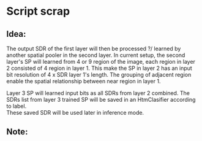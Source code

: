 # Script scrap

## Idea:
The output SDR of the first layer will then be processed ?/ learned by another spatial pooler in the second layer. 
In current setup, the second layer's SP will learned from 4 or 9 region of the image, each region in layer 2 consisted of 4 region in layer 1. This make the SP in layer 2 has an input bit resolution of 4 x SDR layer 1's length. The grouping of adjacent region enable the spatial relationship between near region in layer 1.  

Layer 3 SP will learned input bits as all SDRs from layer 2 combined. The SDRs list from layer 3 trained SP will be saved in an HtmClasifier according to label.  
These saved SDR will be used later in inference mode.

## Note: